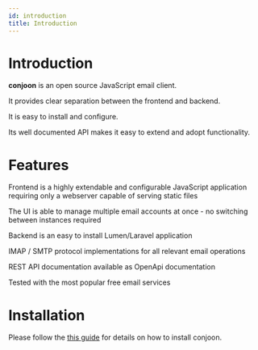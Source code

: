 ```yaml
---
id: introduction
title: Introduction
---
```


# Introduction

**conjoon** is an open source JavaScript email client.

It provides clear separation between the frontend and backend.

It is easy to install and configure.

Its well documented API makes it easy to extend and adopt functionality.

# Features

Frontend is a highly extendable and configurable JavaScript application requiring only a webserver capable of serving static files

The UI is able to manage multiple email accounts at once - no switching between instances required

Backend is an easy to install Lumen/Laravel application

IMAP / SMTP protocol implementations for all relevant email operations

REST API documentation available as OpenApi documentation

Tested with the most popular free email services

# Installation

Please follow the [this guide](./installation) for details on how to install conjoon.

